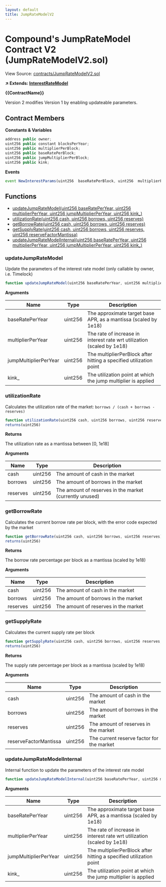 ```yaml
---
layout: default
title: JumpRateModelV2
---
```


# Compound's JumpRateModel Contract V2 (JumpRateModelV2.sol)

View Source: [contracts/JumpRateModelV2.sol](../contracts/JumpRateModelV2.sol)

**↗ Extends: [InterestRateModel](InterestRateModel.md)**

**{{ContractName}}**

Version 2 modifies Version 1 by enabling updateable parameters.

## Contract Members
**Constants & Variables**

```js
address public owner;
uint256 public constant blocksPerYear;
uint256 public multiplierPerBlock;
uint256 public baseRatePerBlock;
uint256 public jumpMultiplierPerBlock;
uint256 public kink;

```

**Events**

```js
event NewInterestParams(uint256  baseRatePerBlock, uint256  multiplierPerBlock, uint256  jumpMultiplierPerBlock, uint256  kink);
```

## Functions

- [updateJumpRateModel(uint256 baseRatePerYear, uint256 multiplierPerYear, uint256 jumpMultiplierPerYear, uint256 kink_)](#updatejumpratemodel)
- [utilizationRate(uint256 cash, uint256 borrows, uint256 reserves)](#utilizationrate)
- [getBorrowRate(uint256 cash, uint256 borrows, uint256 reserves)](#getborrowrate)
- [getSupplyRate(uint256 cash, uint256 borrows, uint256 reserves, uint256 reserveFactorMantissa)](#getsupplyrate)
- [updateJumpRateModelInternal(uint256 baseRatePerYear, uint256 multiplierPerYear, uint256 jumpMultiplierPerYear, uint256 kink_)](#updatejumpratemodelinternal)

### updateJumpRateModel

Update the parameters of the interest rate model (only callable by owner, i.e. Timelock)

```js
function updateJumpRateModel(uint256 baseRatePerYear, uint256 multiplierPerYear, uint256 jumpMultiplierPerYear, uint256 kink_) external nonpayable
```

**Arguments**

| Name        | Type           | Description  |
| ------------- |------------- | -----|
| baseRatePerYear | uint256 | The approximate target base APR, as a mantissa (scaled by 1e18) | 
| multiplierPerYear | uint256 | The rate of increase in interest rate wrt utilization (scaled by 1e18) | 
| jumpMultiplierPerYear | uint256 | The multiplierPerBlock after hitting a specified utilization point | 
| kink_ | uint256 | The utilization point at which the jump multiplier is applied | 

### utilizationRate

Calculates the utilization rate of the market: `borrows / (cash + borrows - reserves)`

```js
function utilizationRate(uint256 cash, uint256 borrows, uint256 reserves) public pure
returns(uint256)
```

**Returns**

The utilization rate as a mantissa between [0, 1e18]

**Arguments**

| Name        | Type           | Description  |
| ------------- |------------- | -----|
| cash | uint256 | The amount of cash in the market | 
| borrows | uint256 | The amount of borrows in the market | 
| reserves | uint256 | The amount of reserves in the market (currently unused) | 

### getBorrowRate

Calculates the current borrow rate per block, with the error code expected by the market

```js
function getBorrowRate(uint256 cash, uint256 borrows, uint256 reserves) public view
returns(uint256)
```

**Returns**

The borrow rate percentage per block as a mantissa (scaled by 1e18)

**Arguments**

| Name        | Type           | Description  |
| ------------- |------------- | -----|
| cash | uint256 | The amount of cash in the market | 
| borrows | uint256 | The amount of borrows in the market | 
| reserves | uint256 | The amount of reserves in the market | 

### getSupplyRate

Calculates the current supply rate per block

```js
function getSupplyRate(uint256 cash, uint256 borrows, uint256 reserves, uint256 reserveFactorMantissa) public view
returns(uint256)
```

**Returns**

The supply rate percentage per block as a mantissa (scaled by 1e18)

**Arguments**

| Name        | Type           | Description  |
| ------------- |------------- | -----|
| cash | uint256 | The amount of cash in the market | 
| borrows | uint256 | The amount of borrows in the market | 
| reserves | uint256 | The amount of reserves in the market | 
| reserveFactorMantissa | uint256 | The current reserve factor for the market | 

### updateJumpRateModelInternal

Internal function to update the parameters of the interest rate model

```js
function updateJumpRateModelInternal(uint256 baseRatePerYear, uint256 multiplierPerYear, uint256 jumpMultiplierPerYear, uint256 kink_) internal nonpayable
```

**Arguments**

| Name        | Type           | Description  |
| ------------- |------------- | -----|
| baseRatePerYear | uint256 | The approximate target base APR, as a mantissa (scaled by 1e18) | 
| multiplierPerYear | uint256 | The rate of increase in interest rate wrt utilization (scaled by 1e18) | 
| jumpMultiplierPerYear | uint256 | The multiplierPerBlock after hitting a specified utilization point | 
| kink_ | uint256 | The utilization point at which the jump multiplier is applied | 

